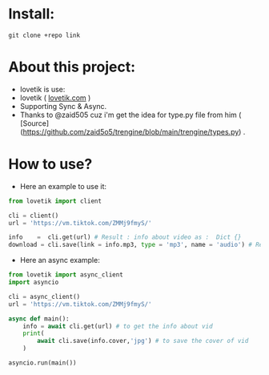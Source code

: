 # Install:
```commandline
git clone +repo link
```

# About this project:
- lovetik is use:
- lovetik ( [lovetik.com](https://lovetik.com) )
- Supporting Sync & Async.
- Thanks to @zaid505 cuz i'm get the idea for type.py file from him ( [Source] (https://github.com/zaid5o5/trengine/blob/main/trengine/types.py) .

# How to use?
- Here an example to use it:
```python
from lovetik import client

cli = client()
url = 'https://vm.tiktok.com/ZMMj9fmyS/'

info    =  cli.get(url) # Result : info about video as :  Dict {}
download = cli.save(link = info.mp3, type = 'mp3', name = 'audio') # Result : info about downloading status as  :   Dict {}.  NOTE: u can use save method with (cover , avater , mp3 , mp4 , mp4_rights). ex : info.avatar

```
- Here an async example:
```python
from lovetik import async_client
import asyncio

cli = async_client()
url = 'https://vm.tiktok.com/ZMMj9fmyS/'

async def main():
    info = await cli.get(url) # to get the info about vid
    print(
        await cli.save(info.cover,'jpg') # to save the cover of vid
    )

asyncio.run(main())
```

